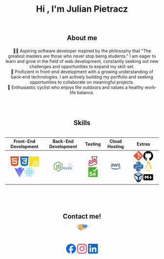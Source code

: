 <h1 align="center"><b>Hi , I'm Julian Pietracz</b><!-- <img src="https://media.giphy.com/media/hvRJCLFzcasrR4ia7z/giphy.gif" width="35"> --></h1>

<br>

<!-- <p align="center">
<a href="https://git.io/typing-svg"><img src="https://readme-typing-svg.demolab.com?font=Fira+Code&pause=1000&center=true&vCenter=true&width=435&lines=The+greatest+masters++are+those;+who+never+stop+being+students." alt="Typing SVG" /></a>
</p>

<br> -->

## <p align="center"><b>About me</b><!-- <br><img src="https://media2.giphy.com/media/QssGEmpkyEOhBCb7e1/giphy.gif?cid=ecf05e47a0n3gi1bfqntqmob8g9aid1oyj2wr3ds3mg700bl&rid=giphy.gif" width ="25"> --></p>


<div align="center">
👨‍💻 Aspiring software developer inspired by the philosophy that "The greatest masters are those who never stop being students." I am eager to learn and grow in the field of web development, constantly seeking out new challenges and opportunities to expand my skill-set.
<br>
📖 Proficient in front-end development with a growing understanding of back-end technologies. I am actively building my portfolio and seeking opportunities to collaborate on meaningful projects.
<br>
🚴 Enthusiastic cyclist who enjoys the outdoors and values a healthy work-life balance.
<br>
</div>

<br><br>



## <p align="center"><b>Skills</b><!-- <br><img src="https://media2.giphy.com/media/QssGEmpkyEOhBCb7e1/giphy.gif?cid=ecf05e47a0n3gi1bfqntqmob8g9aid1oyj2wr3ds3mg700bl&rid=giphy.gif" width ="25"> --></p>



<div style="display: flex" align="center">

| **Front-End Development** | **Back-End Development** | **Testing** | **Cloud Hosting** | **Extras** |
| :-------: | :------: | :-------: | :-------: | :-------: |
|<img src="./svg/html.svg" alt="HTML" width="32" height="32"><img src="./svg/css.svg" alt="CSS" width="32" height="32"><img src="./svg/javascript.svg" alt="JavaScript" width="32" height="32"><img src="./svg/vite.svg" alt="Vite" width="32" height="32"><img src="./svg/react.svg" alt="React" width="32" height="32"></div> | <img src="./svg/node.svg" alt="Node.js" width="32" height="32"><img src="./svg/mysql.svg" alt="MySQL" width="32" height="32"> | <img src="./svg/jest.svg" alt="Jest" width="32" height="32"><img src="./svg/selenium.svg" alt="Selenium" width="32" height="32"> | <img src="./svg/aws.svg" alt="AWS" width="32" height="32"> | <img src="./svg/git.svg" alt="Git" width="32" height="32"><img src="./svg/github.svg" alt="GitHub" width="32" height="32"><img src="./svg/python.svg" alt="Python" width="32" height="32"><img src="./svg/linux.svg" alt="Linux" width="32" height="32"><img src="./svg/virtualbox.svg" alt="VirtualBox" width="32" height="32"><img src="./svg/markdown.svg" alt="Markdown" width="32" height="32"> |
</div>

<br><br>


<h2 align="center">Contact me!<br><img src="https://github.com/0xAbdulKhalid/0xAbdulKhalid/raw/main/assets/mdImages/handshake.gif" width ="80"></h2>
<br>

<div align="center">
<a href="#"><img src="./svg/facebook.svg" alt="Instagram" width="32" height="32"></a>
<a href="https://www.instagram.com/julian.pietracz/" target="_blank"><img src="./svg/instagram.svg" alt="Instagram" width="32" height="32"></a>
<a href="https://www.linkedin.com/in/julian-pietracz-04b08231b/" target="_blank"><img src="./svg/linkedin.svg" alt="Instagram" width="32" height="32"></a>
</div>

<br>
